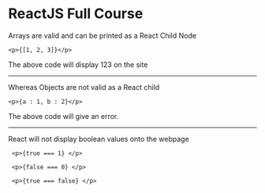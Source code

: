 # ReactJS Full Course

Arrays are valid and can be printed as a React Child Node

`<p>{[1, 2, 3]}</p>`

The above code will display 123 on the site

---

Whereas Objects are not valid as a React child

`<p>{a : 1, b : 2}</p>`

The above code will give an error.

---

React will not display boolean values onto the webpage

` <p>{true === 1} </p>`

` <p>{false === 0} </p>`

` <p>{true === false} </p>`
